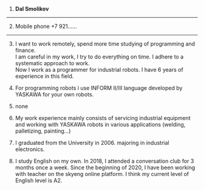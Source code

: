 1. **Dal Smolikov**
-----------------------------------
2. Mobile phone +7 921......
----------------------------------
3. I want to work remotely, spend more time studying of programming and finance.  
I am careful in my work, I try to do everything on time. I adhere to a systematic approach to work.  
Now I work as a programmer for industrial robots. I have 6 years of experience in this field.  

4. For programming robots i use INFORM II/III language developed by YASKAWA for your own robots. 
5. none
6. My work experience mainly consists of servicing industrial equipment and working with YASKAWA robots in various applications (welding, palletizing, painting...)
7. I graduated from the University in 2006. majoring in industrial electronics.
8. I study English on my own. In 2018, I attended a conversation club for 3 months once a week. Since the beginning of 2020, I have been working with teacher on the skyeng online platform. I think my current level of English level is A2.
